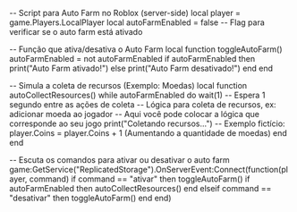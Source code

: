 -- Script para Auto Farm no Roblox (server-side)
local player = game.Players.LocalPlayer
local autoFarmEnabled = false  -- Flag para verificar se o auto farm está ativado

-- Função que ativa/desativa o Auto Farm
local function toggleAutoFarm()
    autoFarmEnabled = not autoFarmEnabled
    if autoFarmEnabled then
        print("Auto Farm ativado!")
    else
        print("Auto Farm desativado!")
    end
end

-- Simula a coleta de recursos (Exemplo: Moedas)
local function autoCollectResources()
    while autoFarmEnabled do
        wait(1)  -- Espera 1 segundo entre as ações de coleta
        -- Lógica para coleta de recursos, ex: adicionar moeda ao jogador
        -- Aqui você pode colocar a lógica que corresponde ao seu jogo
        print("Coletando recursos...")
        -- Exemplo fictício: player.Coins = player.Coins + 1 (Aumentando a quantidade de moedas)
    end
end

-- Escuta os comandos para ativar ou desativar o auto farm
game:GetService("ReplicatedStorage").OnServerEvent:Connect(function(player, command)
    if command == "ativar" then
        toggleAutoFarm()
        if autoFarmEnabled then
            autoCollectResources()
        end
    elseif command == "desativar" then
        toggleAutoFarm()
    end
end)
